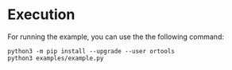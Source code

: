 # Execution
For running the example, you can use the the following command:
```shell
python3 -m pip install --upgrade --user ortools
python3 examples/example.py
```
